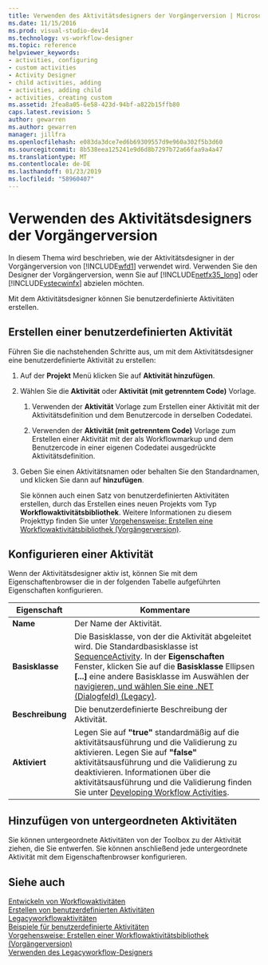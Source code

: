 ```yaml
---
title: Verwenden des Aktivitätsdesigners der Vorgängerversion | Microsoft-Dokumentation
ms.date: 11/15/2016
ms.prod: visual-studio-dev14
ms.technology: vs-workflow-designer
ms.topic: reference
helpviewer_keywords:
- activities, configuring
- custom activities
- Activity Designer
- child activities, adding
- activities, adding child
- activities, creating custom
ms.assetid: 2fea8a05-6e58-423d-94bf-a822b15ffb80
caps.latest.revision: 5
author: gewarren
ms.author: gewarren
manager: jillfra
ms.openlocfilehash: e083da3dce7ed6b69309557d9e960a302f5b3d60
ms.sourcegitcommit: 8b538eea125241e9d6d8b7297b72a66faa9a4a47
ms.translationtype: MT
ms.contentlocale: de-DE
ms.lasthandoff: 01/23/2019
ms.locfileid: "58960407"
---
```

# <a name="using-the-legacy-activity-designer"></a>Verwenden des Aktivitätsdesigners der Vorgängerversion
In diesem Thema wird beschrieben, wie der Aktivitätsdesigner in der Vorgängerversion von [!INCLUDE[wfd1](../includes/wfd1-md.md)] verwendet wird. Verwenden Sie den Designer der Vorgängerversion, wenn Sie auf [!INCLUDE[netfx35_long](../includes/netfx35-long-md.md)] oder [!INCLUDE[vstecwinfx](../includes/vstecwinfx-md.md)] abzielen möchten.  
  
 Mit dem Aktivitätsdesigner können Sie benutzerdefinierte Aktivitäten erstellen.  
  
## <a name="creating-a-custom-activity"></a>Erstellen einer benutzerdefinierten Aktivität  
 Führen Sie die nachstehenden Schritte aus, um mit dem Aktivitätsdesigner eine benutzerdefinierte Aktivität zu erstellen:  
  
1. Auf der **Projekt** Menü klicken Sie auf **Aktivität hinzufügen**.  
  
2. Wählen Sie die **Aktivität** oder **Aktivität (mit getrenntem Code)** Vorlage.  
  
   1.  Verwenden der **Aktivität** Vorlage zum Erstellen einer Aktivität mit der Aktivitätsdefinition und dem Benutzercode in derselben Codedatei.  
  
   2.  Verwenden der **Aktivität (mit getrenntem Code)** Vorlage zum Erstellen einer Aktivität mit der als Workflowmarkup und dem Benutzercode in einer eigenen Codedatei ausgedrückte Aktivitätsdefinition.  
  
3. Geben Sie einen Aktivitätsnamen oder behalten Sie den Standardnamen, und klicken Sie dann auf **hinzufügen**.  
  
   Sie können auch einen Satz von benutzerdefinierten Aktivitäten erstellen, durch das Erstellen eines neuen Projekts vom Typ **Workflowaktivitätsbibliothek**. Weitere Informationen zu diesem Projekttyp finden Sie unter [Vorgehensweise: Erstellen eine Workflowaktivitätsbibliothek (Vorgängerversion)](../workflow-designer/how-to-create-a-workflow-activity-library-legacy.md).  
  
## <a name="configuring-an-activity"></a>Konfigurieren einer Aktivität  
 Wenn der Aktivitätsdesigner aktiv ist, können Sie mit dem Eigenschaftenbrowser die in der folgenden Tabelle aufgeführten Eigenschaften konfigurieren.  
  
|Eigenschaft|Kommentare|  
|--------------|--------------|  
|**Name**|Der Name der Aktivität.|  
|**Basisklasse**|Die Basisklasse, von der die Aktivität abgeleitet wird. Die Standardbasisklasse ist [SequenceActivity](http://go.microsoft.com/fwlink?LinkID=65020). In der **Eigenschaften** Fenster, klicken Sie auf die **Basisklasse** Ellipsen **[...]**  eine andere Basisklasse im Auswählen der [navigieren, und wählen Sie eine .NET (Dialogfeld) (Legacy)](../workflow-designer/browse-and-select-a-dotnet-type-dialog-box-legacy.md).|  
|**Beschreibung**|Die benutzerdefinierte Beschreibung der Aktivität.|  
|**Aktiviert**|Legen Sie auf **"true"** standardmäßig auf die aktivitätsausführung und die Validierung zu aktivieren. Legen Sie auf **"false"** aktivitätsausführung und die Validierung zu deaktivieren. Informationen über die aktivitätsausführung und die Validierung finden Sie unter [Developing Workflow Activities](http://go.microsoft.com/fwlink?LinkID=65024).|  
  
## <a name="adding-child-activities"></a>Hinzufügen von untergeordneten Aktivitäten  
 Sie können untergeordnete Aktivitäten von der Toolbox zu der Aktivität ziehen, die Sie entwerfen. Sie können anschließend jede untergeordnete Aktivität mit dem Eigenschaftenbrowser konfigurieren.  
  
## <a name="see-also"></a>Siehe auch  
 [Entwickeln von Workflowaktivitäten](http://go.microsoft.com/fwlink?LinkID=65024)   
 [Erstellen von benutzerdefinierten Aktivitäten](http://go.microsoft.com/fwlink?LinkID=65021)   
 [Legacyworkflowaktivitäten](../workflow-designer/legacy-workflow-activities.md)   
 [Beispiele für benutzerdefinierte Aktivitäten](http://go.microsoft.com/fwlink?LinkID=65022)   
 [Vorgehensweise: Erstellen einer Workflowaktivitätsbibliothek (Vorgängerversion)](../workflow-designer/how-to-create-a-workflow-activity-library-legacy.md)   
 [Verwenden des Legacyworkflow-Designers](../workflow-designer/using-the-legacy-workflow-designer.md)